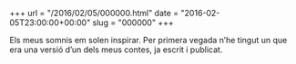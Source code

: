 +++
url = "/2016/02/05/000000.html"
date = "2016-02-05T23:00:00+00:00"
slug = "000000"
+++

Els meus somnis em solen inspirar. Per primera vegada n’he tingut un que era una versió d’un dels meus contes, ja escrit i publicat.
